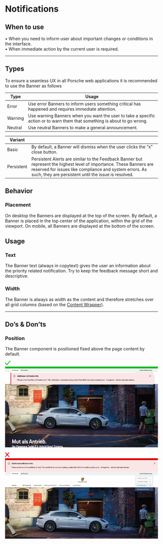 # Notifications

## When to use

  • When you need to inform user about important changes or conditions in the interface.  
  • When immediate action by the current user is required.


---

## Types

To ensure a seamless UX in all Porsche web applications it is recommended to use the Banner as follows

| Type | Usage |
|----|----|
| Error | Use error Banners to inform users something critical has happened and requires immediate attention. |
| Warning| Use warning Banners when you want the user to take a specific action or to warn them that something is about to go wrong. |
| Neutral | Use neutral Banners to make a general announcement. | 

| Variant |  |
|----|----|
| Basic | By default, a Banner will dismiss when the user clicks the “x” close button. |
| Persistent | Persistent Alerts are similar to the Feedback Banner but represent the highest level of importance. These Banners are reserved for issues like compliance and system errors. As such, they are persistent until the issue is resolved. |


## Behavior

### Placement

On desktop the Banners are displayed at the top of the screen. By default, a Banner is placed 
in the top center of the application, within the grid of the viewport. On mobile, all Banners 
are displayed at the bottom of the screen. 

## Usage

### Text

The Banner text (always in copytext) gives the user an information about the priority related notification.
Try to keep the feedback message short and descriptive.

### Width

The Banner is always as width as the content and therefore stretches over all grid columns (based on the [Content Wrapper](components/content-wrapper)). 

---

## Do’s & Don’ts


### Position

The Banner component is positioned fixed above the page content by default.


![Banner position](./assets/feedback-banner-position-do.png)



![Banner position](./assets/feedback-banner-position.png)